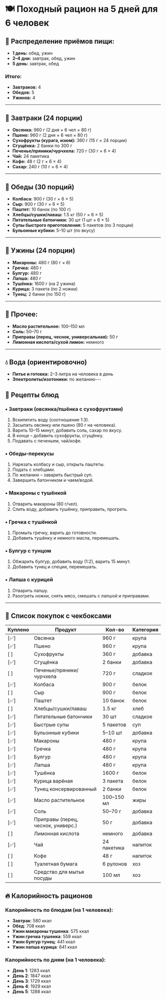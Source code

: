 # 🍽 Походный рацион на 5 дней для 6 человек

## 📅 Распределение приёмов пищи:
- **1 день:** обед, ужин  
- **2–4 дни:** завтрак, обед, ужин  
- **5 день:** завтрак, обед  

### Итого:
- **Завтраков:** 4
- **Обедов:** 5
- **Ужинов:** 4

---

## 🥣 Завтраки (24 порции)
- **Овсянка:** 960 г (2 дня × 6 чел × 80 г)
- **Пшено:** 960 г (2 дня × 6 чел × 80 г)
- **Сухофрукты (курага, изюм):** 360 г (15 г × 24 порции)
- **Сгущёнка:** 2 банки по 300 г
- **Печенье/пряники/чурчхела:** 720 г (30 г × 6 × 4)
- **Чай:** 24 пакетика
- **Кофе:** 48 г (2 г × 6 × 4)
- **Сахар:** 240 г (10 г × 6 × 4)

---

## 🥪 Обеды (30 порций)
- **Колбаса:** 900 г (30 г × 6 × 5)
- **Сыр:** 900 г (30 г × 6 × 5)
- **Паштет:** 10 банок (по 100 г)
- **Хлебцы/сушки/лаваш:** 1.5 кг (50 г × 6 × 5)
- **Питательные батончики:** 30 шт (1 шт × 6 × 5)
- **Супы быстрого приготовления:** 5 пакетов (по 3 порции)
- **Бульонные кубики:** 5–10 шт (по вкусу)

---

## 🍲 Ужины (24 порции)
- **Макароны:** 480 г (80 г × 6)
- **Гречка:** 480 г
- **Булгур:** 480 г
- **Лапша:** 480 г
- **Тушёнка:** 1600 г (на 2 ужина)
- **Курица:** 3 пакета (по 2 ножки)
- **Тунец:** 2 банки (по 150 г)

---

## 🧂 Прочее:
- **Масло растительное:** 100–150 мл
- **Соль:** 50–70 г
- **Приправы (перец, чеснок, универсальная):** 50 г
- **Лимонная кислота/сухой лимон:** немного

---

## 💧 Вода (ориентировочно)
- **Питье и готовка:** 2–3 литра на человека в день
- **Электролиты/изотоники:** по желанию---

## 🍳 Рецепты блюд

### • Завтраки (овсянка/пшёнка с сухофруктами)
1. Вскипятить воду (соотношение 1:3).
2. Засыпать овсянку или пшено (80 г на человека).
3. Варить 10–15 минут, добавить соль, сахар по вкусу.
4. В конце – добавить сухофрукты, сгущёнку.
5. Подавать с печеньем, чай/кофе.

### • Обеды-перекусы
1. Нарезать колбасу и сыр, открыть паштеты.
2. Подать с хлебцами.
3. По желанию – заварить быстрый суп.
4. Завершить батончиком и чаем/водой.

### • Макароны с тушёнкой
1. Отварить макароны (80 г/чел).
2. Слить воду, добавить тушёнку, приправить, прогреть.

### • Гречка с тушёнкой
1. Промыть гречку, варить до готовности.
2. Добавить тушёнку и немного масла, перемешать.

### • Булгур с тунцом
1. Обжарить булгур, добавить воду (1:2), варить 15 минут.
2. Добавить тунец и специи, перемешать.

### • Лапша с курицей
1. Отварить лапшу.
2. Разогреть ножки, снять мясо, смешать с лапшой и приправами.
---

## 🛒 Список покупок с чекбоксами

| Куплено | Продукт                           | Кол-во     | Категория     |
|---------|-----------------------------------|------------|----------------|
| [✅]     | Овсянка                           | 960 г      | крупа          |
| [✅]     | Пшено                             | 960 г      | крупа          |
| [ ]     | Сухофрукты                        | 360 г      | добавка        |
| [✅]     | Сгущёнка                          | 2 банки    | добавка        |
| [ ]     | Печенье/пряники/чурчхела          | 720 г      | сладкое        |
| [✅]     | Колбаса                           | 900 г      | белок          |
| [ ]     | Сыр                               | 900 г      | белок          |
| [✅]     | Паштет                            | 10 банок   | белок          |
| [ ]     | Хлебцы/сушки/лаваш                | 1.5 кг     | хлеб           |
| [✅]     | Питательные батончики             | 30 шт      | сладкое        |
| [✅]     | Быстрые супы                      | 5 пакетов  | суп            |
| [✅]     | Бульонные кубики                  | 5–10 шт    | добавка        |
| [✅]     | Макароны                          | 480 г      | крупа          |
| [✅]     | Гречка                            | 480 г      | крупа          |
| [✅]     | Булгур                            | 480 г      | крупа          |
| [✅]     | Лапша                             | 480 г      | крупа          |
| [✅]     | Тушёнка                           | 1600 г     | белок          |
| [✅]     | Курица варёная                    | 3 пакета   | белок          |
| [✅]     | Тунец консервированный            | 2 банки    | белок          |
| [✅]     | Масло растительное                | 100–150 мл | жиры           |
| [✅]     | Соль                              | 50–70 г    | добавка        |
| [✅]     | Приправы (перец, чеснок, универс.) | 50 г       | добавка        |
| [ ]     | Лимонная кислота                  | немного    | добавка        |
| [✅]     | Чай                               | 24 пакетика | напиток        |
| [ ]     | Кофе                              | 48 г       | напиток        |
| [ ]     | Туалетная бумага                  | 6 рулонов       | хоз        |
| [ ]     | Средство для мытья посуды          | 100 мл       | хоз        |


## 🔥 Калорийность рационов

### Калорийность по блюдам (на 1 человека):
- **Завтрак**: 580 ккал
- **Обед**: 708 ккал
- **Ужин макароны тушенка**: 575 ккал
- **Ужин гречка тушенка**: 559 ккал
- **Ужин булгур тунец**: 441 ккал
- **Ужин лапша курица**: 641 ккал

### Калорийность по дням (на 1 человека):
- **День 1**: 1283 ккал
- **День 2**: 1847 ккал
- **День 3**: 1729 ккал
- **День 4**: 1929 ккал
- **День 5**: 1288 ккал
